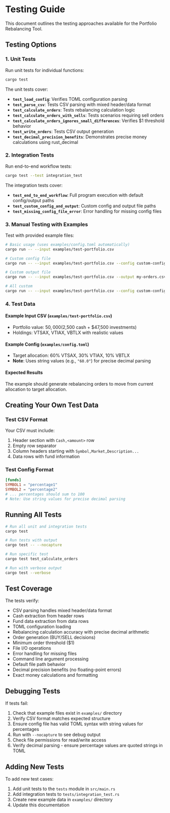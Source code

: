 # Testing Guide

This document outlines the testing approaches available for the Portfolio Rebalancing Tool.

## Testing Options

### 1. Unit Tests

Run unit tests for individual functions:

```bash
cargo test
```

The unit tests cover:
- **`test_load_config`**: Verifies TOML configuration parsing
- **`test_parse_csv`**: Tests CSV parsing with mixed header/data format
- **`test_calculate_orders`**: Tests rebalancing calculation logic
- **`test_calculate_orders_with_sells`**: Tests scenarios requiring sell orders
- **`test_calculate_orders_ignores_small_differences`**: Verifies $1 threshold behavior
- **`test_write_orders`**: Tests CSV output generation
- **`test_decimal_precision_benefits`**: Demonstrates precise money calculations using rust_decimal

### 2. Integration Tests

Run end-to-end workflow tests:

```bash
cargo test --test integration_test
```

The integration tests cover:
- **`test_end_to_end_workflow`**: Full program execution with default config/output paths
- **`test_custom_config_and_output`**: Custom config and output file paths
- **`test_missing_config_file_error`**: Error handling for missing config files

### 3. Manual Testing with Examples

Test with provided example files:

```bash
# Basic usage (uses examples/config.toml automatically)
cargo run -- --input examples/test-portfolio.csv

# Custom config file
cargo run -- --input examples/test-portfolio.csv --config custom-config.toml

# Custom output file
cargo run -- --input examples/test-portfolio.csv --output my-orders.csv

# All custom
cargo run -- --input examples/test-portfolio.csv --config custom-config.toml --output my-orders.csv
```

### 4. Test Data

#### Example Input CSV (`examples/test-portfolio.csv`)
- Portfolio value: $50,000 ($2,500 cash + $47,500 investments)
- Holdings: VTSAX, VTIAX, VBTLX with realistic values

#### Example Config (`examples/config.toml`)
- Target allocation: 60% VTSAX, 30% VTIAX, 10% VBTLX
- **Note**: Uses string values (e.g., `"60.0"`) for precise decimal parsing

#### Expected Results
The example should generate rebalancing orders to move from current allocation to target allocation.

## Creating Your Own Test Data

### Test CSV Format
Your CSV must include:
1. Header section with `Cash,<amount>` row
2. Empty row separator
3. Column headers starting with `Symbol,Market,Description...`
4. Data rows with fund information

### Test Config Format
```toml
[funds]
SYMBOL1 = "percentage1"
SYMBOL2 = "percentage2"
# ... percentages should sum to 100
# Note: Use string values for precise decimal parsing
```

## Running All Tests

```bash
# Run all unit and integration tests
cargo test

# Run tests with output
cargo test -- --nocapture

# Run specific test
cargo test test_calculate_orders

# Run with verbose output
cargo test --verbose
```

## Test Coverage

The tests verify:
- CSV parsing handles mixed header/data format
- Cash extraction from header rows
- Fund data extraction from data rows
- TOML configuration loading
- Rebalancing calculation accuracy with precise decimal arithmetic
- Order generation (BUY/SELL decisions)
- Minimum order threshold ($1)
- File I/O operations
- Error handling for missing files
- Command line argument processing
- Default file path behavior
- Decimal precision benefits (no floating-point errors)
- Exact money calculations and formatting

## Debugging Tests

If tests fail:
1. Check that example files exist in `examples/` directory
2. Verify CSV format matches expected structure
3. Ensure config file has valid TOML syntax with string values for percentages
4. Run with `--nocapture` to see debug output
5. Check file permissions for read/write access
6. Verify decimal parsing - ensure percentage values are quoted strings in TOML

## Adding New Tests

To add new test cases:
1. Add unit tests to the `tests` module in `src/main.rs`
2. Add integration tests to `tests/integration_test.rs`
3. Create new example data in `examples/` directory
4. Update this documentation
